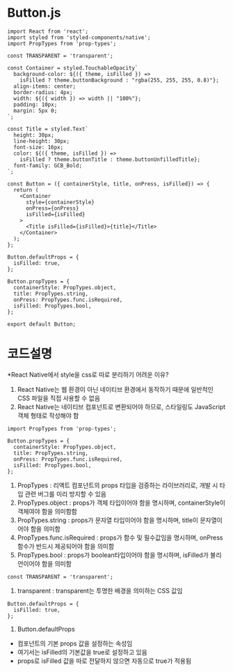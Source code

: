 # Button.js

```JS
import React from 'react';
import styled from 'styled-components/native';
import PropTypes from 'prop-types';

const TRANSPARENT = 'transparent';

const Container = styled.TouchableOpacity`
  background-color: ${({ theme, isFilled }) =>
    isFilled ? theme.buttonBackground : "rgba(255, 255, 255, 0.8)"};
  align-items: center;
  border-radius: 4px;
  width: ${({ width }) => width || "100%"};
  padding: 10px;
  margin: 5px 0;
`;

const Title = styled.Text`
  height: 30px;
  line-height: 30px;
  font-size: 16px;
  color: ${({ theme, isFilled }) =>
    isFilled ? theme.buttonTitle : theme.buttonUnfilledTitle};
  font-family: GCB_Bold;
`;

const Button = ({ containerStyle, title, onPress, isFilled}) => {
  return (
    <Container
      style={containerStyle}
      onPress={onPress}
      isFilled={isFilled}
    >
      <Title isFilled={isFilled}>{title}</Title>
    </Container>
  );
};

Button.defaultProps = {
  isFilled: true,
};

Button.propTypes = {
  containerStyle: PropTypes.object,
  title: PropTypes.string,
  onPress: PropTypes.func.isRequired,
  isFilled: PropTypes.bool,
};

export default Button;
```

# 코드설명

*React Native에서 style을 css로 따로 분리하기 어려운 이유?
1. React Native는 웹 환경이 아닌 네이티브 환경에서 동작하기 때문에 일반적인 CSS 파일을 직접 사용할 수 없음
2. React Native는 네이티브 컴포넌트로 변환되어야 하므로, 스타일링도 JavaScript 객체 형태로 작성해야 함


```JS
import PropTypes from 'prop-types';

Button.propTypes = {
  containerStyle: PropTypes.object,
  title: PropTypes.string,
  onPress: PropTypes.func.isRequired,
  isFilled: PropTypes.bool,
};
```
1. PropTypes : 리액트 컴포넌트의 props 타입을 검증하는 라이브러리로, 개발 시 타입 관련 버그를 미리 방지할 수 있음
2. PropTypes.object : props가 객체 타입이어야 함을 명시하며, containerStyle이 객체여야 함을 의미함함
3. PropTypes.string : props가 문자열 타입이어야 함을 명시하며, title이 문자열이어야 함을 의미함
4. PropTypes.func.isRequired : props가 함수 및 필수값임을 명시하며, onPress 함수가 반드시 제공되어야 함을 의미함
5. PropTypes.bool : props가 boolean타입이어야 함을 명시하며, isFilled가 불리언이어야 함을 의미함

```JS
const TRANSPARENT = 'transparent';
```
1. transparent : transparent는 투명한 배경을 의미하는 CSS 값임

```JS
Button.defaultProps = {
  isFilled: true,
};
```
1. Button.defaultProps
  - 컴포넌트의 기본 props 값을 설정하는 속성임
  - 여기서는 isFilled의 기본값을 true로 설정하고 있음
  - props로 isFilled 값을 따로 전달하지 않으면 자동으로 true가 적용됨